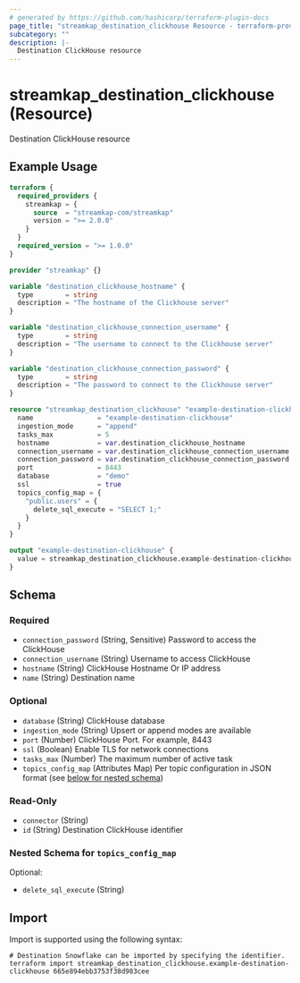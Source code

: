 ```yaml
---
# generated by https://github.com/hashicorp/terraform-plugin-docs
page_title: "streamkap_destination_clickhouse Resource - terraform-provider-streamkap"
subcategory: ""
description: |-
  Destination ClickHouse resource
---
```


# streamkap_destination_clickhouse (Resource)

Destination ClickHouse resource

## Example Usage

```terraform
terraform {
  required_providers {
    streamkap = {
      source  = "streamkap-com/streamkap"
      version = ">= 2.0.0"
    }
  }
  required_version = ">= 1.0.0"
}

provider "streamkap" {}

variable "destination_clickhouse_hostname" {
  type        = string
  description = "The hostname of the Clickhouse server"
}

variable "destination_clickhouse_connection_username" {
  type        = string
  description = "The username to connect to the Clickhouse server"
}

variable "destination_clickhouse_connection_password" {
  type        = string
  description = "The password to connect to the Clickhouse server"
}

resource "streamkap_destination_clickhouse" "example-destination-clickhouse" {
  name                = "example-destination-clickhouse"
  ingestion_mode      = "append"
  tasks_max           = 5
  hostname            = var.destination_clickhouse_hostname
  connection_username = var.destination_clickhouse_connection_username
  connection_password = var.destination_clickhouse_connection_password
  port                = 8443
  database            = "demo"
  ssl                 = true
  topics_config_map = {
    "public.users" = {
      delete_sql_execute = "SELECT 1;"
    }
  }
}

output "example-destination-clickhouse" {
  value = streamkap_destination_clickhouse.example-destination-clickhouse.id
}
```

<!-- schema generated by tfplugindocs -->
## Schema

### Required

- `connection_password` (String, Sensitive) Password to access the ClickHouse
- `connection_username` (String) Username to access ClickHouse
- `hostname` (String) ClickHouse Hostname Or IP address
- `name` (String) Destination name

### Optional

- `database` (String) ClickHouse database
- `ingestion_mode` (String) Upsert or append modes are available
- `port` (Number) ClickHouse Port. For example, 8443
- `ssl` (Boolean) Enable TLS for network connections
- `tasks_max` (Number) The maximum number of active task
- `topics_config_map` (Attributes Map) Per topic configuration in JSON format (see [below for nested schema](#nestedatt--topics_config_map))

### Read-Only

- `connector` (String)
- `id` (String) Destination ClickHouse identifier

<a id="nestedatt--topics_config_map"></a>
### Nested Schema for `topics_config_map`

Optional:

- `delete_sql_execute` (String)

## Import

Import is supported using the following syntax:

```shell
# Destination Snowflake can be imported by specifying the identifier.
terraform import streamkap_destination_clickhouse.example-destination-clickhouse 665e894ebb3753f38d983cee
```
